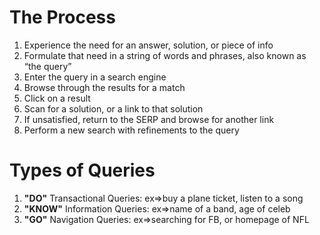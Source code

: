 # The Process
1. Experience the need for an answer, solution, or piece of info
2. Formulate that need in a string of words and phrases, also known as “the query”
3. Enter the query in a search engine
4. Browse through the results for a match
5. Click on a result
6. Scan for a solution, or a link to that solution
7. If unsatisfied, return to the SERP and browse for another link
8. Perform a new search with refinements to the query


# Types of Queries
1. **"DO"** Transactional Queries: ex=>buy a plane ticket, listen to a song
2. **"KNOW"** Information Queries: ex=>name of a band, age of celeb
3. **"GO"** Navigation Queries: ex=>searching for FB, or homepage of NFL
